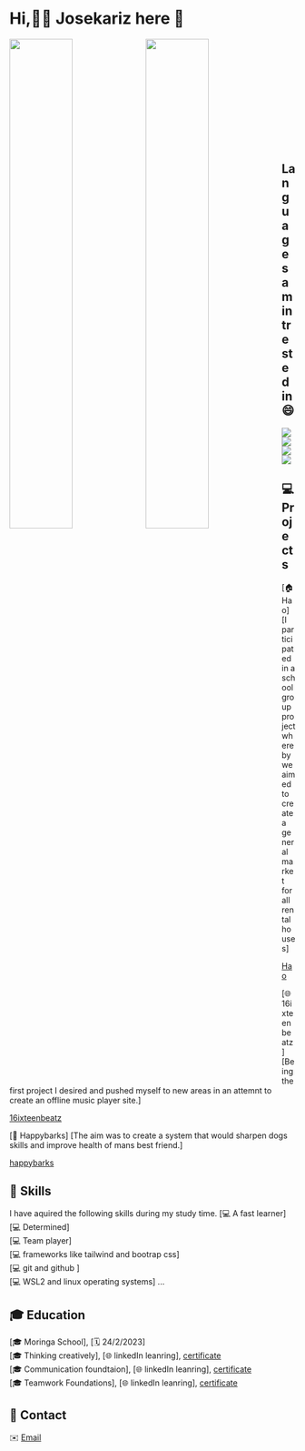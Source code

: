 # Hi,👨‍💻  Josekariz here 👋

<!--
**Josekariz/Josekariz** is a ✨ _special_ ✨ repository because its `README.md` (this file) appears on your GitHub profile.

Here are some ideas to get you started:

- 🔭 I’m currently working on ...
- 🌱 I’m currently learning ...
- 👯 I’m looking to collaborate on ...
- 🤔 I’m looking for help with ...
- 💬 Ask me about ...
- 📫 How to reach me: ...
- 😄 Pronouns: ...
- ⚡ Fun fact: ...
-->
<img align="left" width="47%"  src="https://github-readme-stats.vercel.app/api?username=Josekariz&show_icons=true&theme=dracula"/>
 
<img align="left" width="47%"  src="https://github-readme-stats.vercel.app/api/top-langs/?username=Josekariz&layout=compact"/>
<br/><br/><br/><br/><br/><br/><br/><br/><br/><br/><br/>
 
## Languages am intrested in 😄 

<img align="left" src="https://img.shields.io/badge/ruby-%23CC342D.svg?style=for-the-badge&logo=ruby&logoColor=white"/>
<img align="left" src="https://img.shields.io/badge/react-%2320232a.svg?style=for-the-badge&logo=react&logoColor=%2361DAFB"/> 
<img align="left" src="https://img.shields.io/badge/javascript-%23323330.svg?style=for-the-badge&logo=javascript&logoColor=%23F7DF1E"/>
<img src="https://img.shields.io/badge/python-3670A0?style=for-the-badge&logo=python&logoColor=ffdd54"/>

## 💻 Projects

[🏠 Hao]
[I participated in a school group project whereby we aimed to create a general market for all rental houses]

[Hao](https://github.com/Josekariz/hao-frontend)

[🌐 16ixteenbeatz]
[Being the first project I desired and pushed myself to new areas in an attemnt to create an offline music player site.]

[16ixteenbeatz](https://github.com/josekariz/16ixteenbeatz)

[📱 Happybarks]
[The aim was to create a system that would sharpen dogs skills and improve health of mans best friend.]

[happybarks](https://github.com/Josekariz/happybarks_1)

## 🔧 Skills

I have aquired the following skills during my study time.
[💻 A fast learner]<br/>
[💻 Determined]<br/>
[💻 Team player]<br/>
[💻 frameworks like tailwind and bootrap css]<br/>
[💻 git and github ]<br/>
[💻 WSL2 and linux operating systems]
...
## 🎓 Education

[🎓 Moringa School], [🗓️ 24/2/2023] <br/>
[🎓 Thinking creatively], [🌐 linkedIn leanring], [certificate](https://www.linkedin.com/learning/certificates/1a5f174c40470750619b70affe1d7f7fd7bdbf7e37c2abcabef432b018b4245d) <br/>
[🎓 Communication foundtaion], [🌐 linkedIn leanring], [certificate](https://www.linkedin.com/learning/certificates/601785b09a84bc2e0b71b93fa004655e0e0887286de245c8236672de3ee7d960) <br/>
[🎓 Teamwork Foundations], [🌐 linkedIn leanring], [certificate](https://www.linkedin.com/learning/certificates/f34552b6bff50b9a238a63de2ba041715c4dce38c0100b7aee0297c6b683eda1)

## 📧 Contact

✉️ [Email](sejokarizz@gmail.com)

